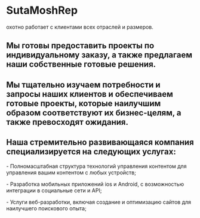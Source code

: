 <h1>SutaMoshRep</h1> 
<p>охотно работает с клиентами всех отраслей и размеров.</p>
<h2>Мы готовы предоставить проекты по индивидуальному заказу, 
а также предлагаем наши собственные готовые решения.</h2>
<h2>Мы тщательно изучаем потребности и запросы наших клиентов и 
обеспечиваем готовые проекты, которые наилучшим образом соответствуют их бизнес-целям,
а также превосходят ожидания.<h2>

<h2>Наша стремительно развивающаяся компания специализируется на следующих услугах:</h2>

<p>- Полномасштабная структура технологий управления контентом для управления вашим контентом с любых устройств;</p>
<p>- Разработка мобильных приложений ios и Android, с возможностью интеграции в социальные сети и API;</p>
</p>- Услуги веб-разработки, включая создание и оптимизацию сайтов для наилучшего поискового опыта;</p>
